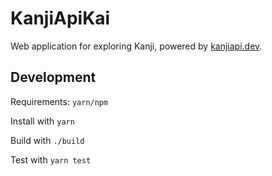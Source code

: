 # KanjiApiKai

Web application for exploring Kanji, powered by
[kanjiapi.dev](https://kanjiapi.dev).

## Development

Requirements: `yarn/npm`

Install with `yarn`

Build with `./build`

Test with `yarn test`
